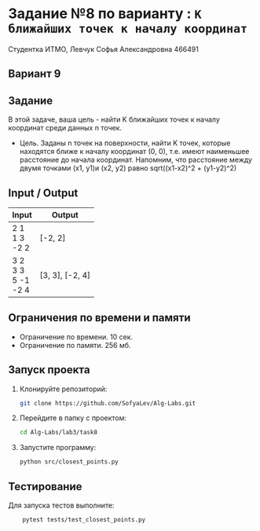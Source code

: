 # Задание №8 по варианту  : `K ближайших точек к началу координат`
Студентка ИТМО,  Левчук Софья Александровна  466491

## Вариант 9

## Задание 
В этой задаче, ваша цель - найти K ближайших точек к началу координат среди данных n точек.
- Цель. Заданы n точек на поверхности, найти K точек, которые находятся ближе к началу координат (0, 0), т.е. имеют наименьшее расстояние до начала координат. Напомним, что расстояние между двумя точками (x1, y1)и (x2, y2) равно sqrt((x1-x2)^2 + (y1-y2)^2)

## Input / Output 

| Input                         | Output          |
|-------------------------------|-----------------|
| 2 1<br/>1 3<br/>-2 2          | [-2, 2]         |
| 3 2<br/>3 3<br/>5 -1<br/>-2 4 | [3, 3], [-2, 4] |

## Ограничения по времени и памяти

- Ограничение по времени. 10 сек.
- Ограничение по памяти. 256 мб.


## Запуск проекта
1. Клонируйте репозиторий:
   ```bash
   git clone https://github.com/SofyaLev/Alg-Labs.git
   ```
2. Перейдите в папку с проектом:
   ```bash
   cd Alg-Labs/lab3/task8
   ```
3. Запустите программу:
   ```bash
   python src/closest_points.py
   ```


## Тестирование
Для запуска тестов выполните:
```bash
    pytest tests/test_closest_points.py
```